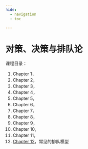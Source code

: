 ```yaml
---
hide:
  - navigation
  - toc

---
```


# 对策、决策与排队论

课程目录：

1. Chapter 1，
2. Chapter 2，
3. Chapter 3，
4. Chapter 4，
5. Chapter 5，
6. Chapter 6，
7. Chapter 7，
8. Chapter 8，
9. Chapter 9，
10. Chapter 10，
11. Chapter 11，
12. [Chapter 12](chapter-12.md)，常见的排队模型